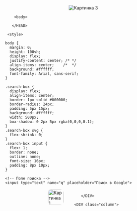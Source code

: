 <!DOCTYPE html>

<HTML>
<HEAD>

<SECTION>

<meta charset="UTF-8">
<body>

<body>
 
  <center><img src="12.png" alt="Картинка 3"></center>
    </a>
</body>
        <TITLE>Google</TITLE>

        <body>

       </HEAD>
  
     <style>

    body {
      margin: 0;
      height: 100vh;
      display: flex;
      justify-content: center; /* */
      align-items: center;    /*  */
      background: #ffffff;
      font-family: Arial, sans-serif;
    }
    
    .search-box {
      display: flex;
      align-items: center;
      border: 1px solid #000000;
      border-radius: 24px;
      padding: 5px 15px;
      background: #ffffff;
      width: 500px;
      box-shadow: 0 2px 5px rgba(0,0,0,0.1);
    }
    .search-box svg {
      flex-shrink: 0;
    }
    .search-box input {
      flex: 1;
      border: none;
      outline: none;
      font-size: 16px;
      padding: 8px 10px;
    }
  

  </style>
</head>
  <form action="https://www.google.com/search" method="get" class="search-box">
    </svg>

    <!-- Поле поиска -->
    <input type="text" name="q" placeholder="Поиск в Google">

  </form>

</div>
  <DIV class="column">
  <style>
    .gallery {
      display: flex;       /* картинки идут в ряд */
      gap: 20px;           /* отступы между ними */
      justify-content: center; /* выравнивание по центру */
    }
    .gallery img {
      width: 50px;        /* ширина картинки */
      border-radius: 10px; /* скругление углов (необязательно) */
      transition: 0.3s;    /* плавный эффект */
    }
    .gallery img:hover {
      transform: scale(1.05); /* лёгкое увеличение при наведении */
    }
  </style>
</head>
<body>
  <div class="gallery">
    <a href="https://www.youtube.com" target="_blank">
      <img src="1.png" alt="Картинка 1">
    </a>
</body>
  
         </DIV>
 
      <DIV class="column">

</SECTION>


</body>
</HTML>
